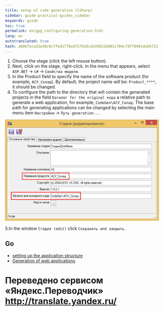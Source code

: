 ```yaml
--- 
title: setup of code generation (CSharp) 
sidebar: guide-practical-guides_sidebar 
keywords: guide 
toc: true 
permalink: en/gpg_configuring-generation.html 
lang: en 
autotranslated: true 
hash: a6867aca32e30c6cffed1778a3f27918ceb35852b881c704c74ff949cda56722 
--- 
```


1. Choose the stage (click the left mouse button). 
2. Next, click on the stage, right-click. In the menu that appears, select `ASP.NET` -> `C#` -> `Свойства модели`. 
3. In the Product field to specify the name of the software product (for example, `АСУ_Склад`). By default, the project name will be: `Product_****`, it should be changed. 
4. To configure the path to the directory that will contain the generated projects in the field `Каталог for the original кода` a relative path to generate a web application, for example, `CodeGen\АСУ_Склад`. The base path for generating applications can be changed by selecting the main menu item `Настройки` -> `Путь generation...` 

![](/images/pages/guides/flexberry-aspnet/generation-path.png) 

5.In the window `Стадия (edit)` click `Сохранить and закрыть`. 

## Go 

* <i class="fa fa-arrow-left" aria-hidden="true"></i> [setting up the application structure](gpg_connection-settings-db.html) 
* [Generation of web applications](gpg_generation-application.html) <i class="fa fa-arrow-right" aria-hidden="true"></i> 



 # Переведено сервисом «Яндекс.Переводчик» http://translate.yandex.ru/